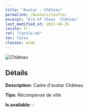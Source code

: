 ```yaml
---
title: "Avatar - Château"
permalink: /Avatars/Castle/
excerpt: "Era of Chaos  Château"
last_modified_at: 2021-04-26
locale: fr
ref: "Castle.md"
toc: false
classes: wide
---
```

 ![Château](/images/a/avatarFrame_11.png)

## Détails

 **Description:** Cadre d'avatar Château 

 **Tips:** Récompense de ville 

 **Is available:**  - 

